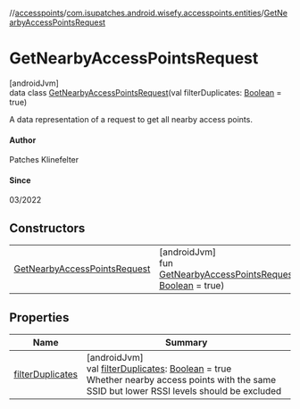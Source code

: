 //[accesspoints](../../../index.md)/[com.isupatches.android.wisefy.accesspoints.entities](../index.md)/[GetNearbyAccessPointsRequest](index.md)

# GetNearbyAccessPointsRequest

[androidJvm]\
data class [GetNearbyAccessPointsRequest](index.md)(val filterDuplicates: [Boolean](https://kotlinlang.org/api/latest/jvm/stdlib/kotlin/-boolean/index.html) = true)

A data representation of a request to get all nearby access points.

#### Author

Patches Klinefelter

#### Since

03/2022

## Constructors

| | |
|---|---|
| [GetNearbyAccessPointsRequest](-get-nearby-access-points-request.md) | [androidJvm]<br>fun [GetNearbyAccessPointsRequest](-get-nearby-access-points-request.md)(filterDuplicates: [Boolean](https://kotlinlang.org/api/latest/jvm/stdlib/kotlin/-boolean/index.html) = true) |

## Properties

| Name | Summary |
|---|---|
| [filterDuplicates](filter-duplicates.md) | [androidJvm]<br>val [filterDuplicates](filter-duplicates.md): [Boolean](https://kotlinlang.org/api/latest/jvm/stdlib/kotlin/-boolean/index.html) = true<br>Whether nearby access points with the same SSID but lower RSSI levels should be excluded |
